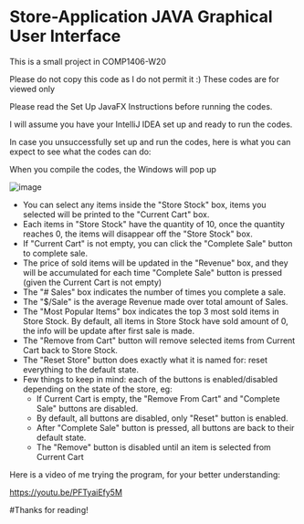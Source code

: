 # Store-Application JAVA Graphical User Interface
This is a small project in COMP1406-W20

Please do not copy this code as I do not permit it :)
These codes are for viewed only

Please read the Set Up JavaFX Instructions before running the codes.

I will assume you have your IntelliJ IDEA set up and ready to run the codes.

In case you unsuccessfully set up and run the codes, here is what you can expect to see what the codes can do:

When you compile the codes, the Windows will pop up

![image](https://user-images.githubusercontent.com/62405278/109598332-14cdd580-7ae7-11eb-8e67-333190cf1cad.png)

- You can select any items inside the "Store Stock" box, items you selected will be printed to the "Current Cart" box.
- Each items in "Store Stock" have the quantity of 10, once the quantity reaches 0, the items will disappear off the "Store Stock" box.
- If "Current Cart" is not empty, you can click the "Complete Sale" button to complete sale. 
- The price of sold items will be updated in the "Revenue" box, and they will be accumulated for each time "Complete Sale" button is pressed (given the Current Cart is not empty)
- The "# Sales" box indicates the number of times you complete a sale.
- The "$/Sale" is the average Revenue made over total amount of Sales.
- The "Most Popular Items" box indicates the top 3 most sold items in Store Stock. By default, all items in Store Stock have sold amount of 0, the info will be update after first sale is made.
- The "Remove from Cart" button will remove selected items from Current Cart back to Store Stock.
- The "Reset Store" button does exactly what it is named for: reset everything to the default state.
- Few things to keep in mind: each of the buttons is enabled/disabled depending on the state of the store, eg:
  + If Current Cart is empty, the "Remove From Cart" and "Complete Sale" buttons are disabled.
  + By default, all buttons are disabled, only "Reset" button is enabled.
  + After "Complete Sale" button is pressed, all buttons are back to their default state.
  + The "Remove" button is disabled until an item is selected from Current Cart

Here is a video of me trying the program, for your better understanding: 

https://youtu.be/PFTyaiEfy5M

#Thanks for reading!








